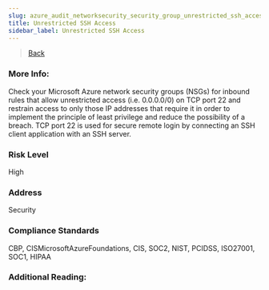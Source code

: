 ```yaml
---
slug: azure_audit_networksecurity_security_group_unrestricted_ssh_access
title: Unrestricted SSH Access
sidebar_label: Unrestricted SSH Access
---
```

> [Back](../../azurenetworkaudit)

### More Info:
Check your Microsoft Azure network security groups (NSGs) for inbound rules that allow unrestricted access (i.e. 0.0.0.0/0) on TCP port 22 and restrain access to only those IP addresses that require it in order to implement the principle of least privilege and reduce the possibility of a breach. TCP port 22 is used for secure remote login by connecting an SSH client application with an SSH server.

### Risk Level
High

### Address
Security

### Compliance Standards
CBP, CISMicrosoftAzureFoundations, CIS, SOC2, NIST, PCIDSS, ISO27001, SOC1, HIPAA

### Additional Reading:
